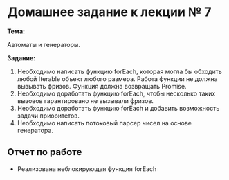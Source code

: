 # Домашнее задание к лекции № 7

**Тема:**

Автоматы и генераторы.

**Задание:**

1. Необходимо написать функцию forEach, которая могла бы обходить любой Iterable объект любого размера. Работа функции не должна вызывать фризов. Функция должна возвращать Promise.
2. Необходимо доработать функцию forEach, чтобы несколько таких вызовов гарантировано не вызывали фризов.
3. Необходимо доработать функцию forEach и добавить возможность задачи приоритетов.
4. Необходимо написать потоковый парсер чисел на основе генератора.

## Отчет по работе

- Реализована неблокирующая функция forEach


